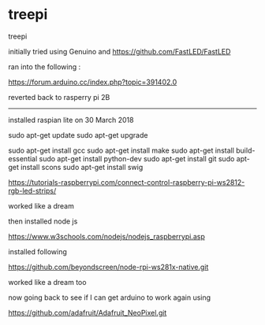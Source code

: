 # treepi
treepi

initially tried using Genuino and https://github.com/FastLED/FastLED

ran into the following :

https://forum.arduino.cc/index.php?topic=391402.0

reverted back to rasperry pi 2B

----------

installed raspian lite on 30 March 2018

sudo apt-get update
sudo apt-get upgrade

sudo apt-get install gcc
sudo apt-get install make
sudo apt-get install build-essential
sudo apt-get install python-dev
sudo apt-get install git
sudo apt-get install scons
sudo apt-get install swig

https://tutorials-raspberrypi.com/connect-control-raspberry-pi-ws2812-rgb-led-strips/

worked like a dream

then installed node js

https://www.w3schools.com/nodejs/nodejs_raspberrypi.asp

installed following

https://github.com/beyondscreen/node-rpi-ws281x-native.git

worked like a dream too

now going back to see if I can get arduino to work again using

https://github.com/adafruit/Adafruit_NeoPixel.git
